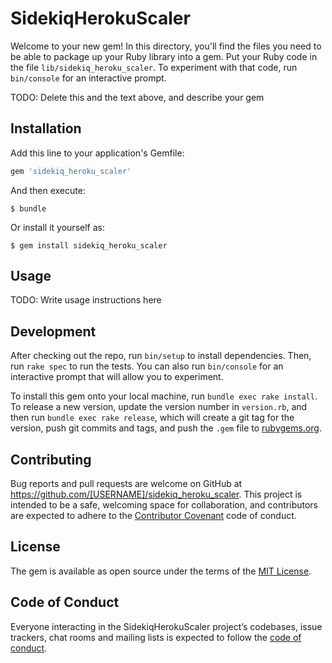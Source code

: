 # SidekiqHerokuScaler

Welcome to your new gem! In this directory, you'll find the files you need to be able to package up your Ruby library into a gem. Put your Ruby code in the file `lib/sidekiq_heroku_scaler`. To experiment with that code, run `bin/console` for an interactive prompt.

TODO: Delete this and the text above, and describe your gem

## Installation

Add this line to your application's Gemfile:

```ruby
gem 'sidekiq_heroku_scaler'
```

And then execute:

    $ bundle

Or install it yourself as:

    $ gem install sidekiq_heroku_scaler

## Usage

TODO: Write usage instructions here

## Development

After checking out the repo, run `bin/setup` to install dependencies. Then, run `rake spec` to run the tests. You can also run `bin/console` for an interactive prompt that will allow you to experiment.

To install this gem onto your local machine, run `bundle exec rake install`. To release a new version, update the version number in `version.rb`, and then run `bundle exec rake release`, which will create a git tag for the version, push git commits and tags, and push the `.gem` file to [rubygems.org](https://rubygems.org).

## Contributing

Bug reports and pull requests are welcome on GitHub at https://github.com/[USERNAME]/sidekiq_heroku_scaler. This project is intended to be a safe, welcoming space for collaboration, and contributors are expected to adhere to the [Contributor Covenant](http://contributor-covenant.org) code of conduct.

## License

The gem is available as open source under the terms of the [MIT License](https://opensource.org/licenses/MIT).

## Code of Conduct

Everyone interacting in the SidekiqHerokuScaler project’s codebases, issue trackers, chat rooms and mailing lists is expected to follow the [code of conduct](https://github.com/[USERNAME]/sidekiq_heroku_scaler/blob/master/CODE_OF_CONDUCT.md).
